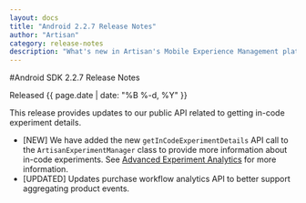 ```yaml
---
layout: docs
title: "Android 2.2.7 Release Notes"
author: "Artisan"
category: release-notes
description: "What's new in Artisan's Mobile Experience Management platform."
---
```

#Android SDK 2.2.7 Release Notes

Released {{ page.date | date: "%B %-d, %Y" }}

This release provides updates to our public API related to getting in-code experiment details.

* [NEW] We have added the new `getInCodeExperimentDetails` API call to the `ArtisanExperimentManager` class to provide more information about in-code experiments. See <a href="/dev/android/incode-experiments/#advanced">Advanced Experiment Analytics</a> for more information.
* [UPDATED] Updates purchase workflow analytics API to better support aggregating product events.
